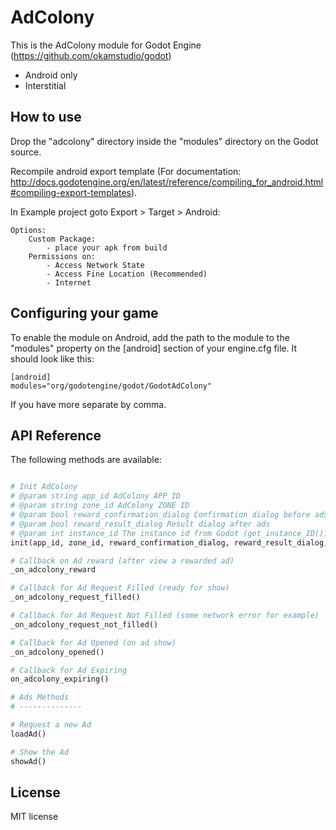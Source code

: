AdColony
========
This is the AdColony module for Godot Engine (https://github.com/okamstudio/godot)
- Android only
- Interstitial

How to use
----------
Drop the "adcolony" directory inside the "modules" directory on the Godot source.

Recompile android export template (For documentation: http://docs.godotengine.org/en/latest/reference/compiling_for_android.html#compiling-export-templates).


In Example project goto Export > Target > Android:

	Options:
		Custom Package:
			- place your apk from build
		Permissions on:
			- Access Network State
            - Access Fine Location (Recommended)
			- Internet


Configuring your game
---------------------

To enable the module on Android, add the path to the module to the "modules" property on the [android] section of your engine.cfg file. It should look like this:

	[android]
	modules="org/godotengine/godot/GodotAdColony"

If you have more separate by comma.

API Reference
-------------

The following methods are available:
```python

# Init AdColony
# @param string app_id AdColony APP ID
# @param string zone_id AdColony ZONE ID
# @param bool reward_confirmation_dialog Confirmation dialog before ads
# @param bool reward_result_dialog Result dialog after ads
# @param int instance_id The instance id from Godot (get_instance_ID())
init(app_id, zone_id, reward_confirmation_dialog, reward_result_dialog, instance_id)

# Callback on Ad reward (after view a rewarded ad)
_on_adcolony_reward

# Callback for Ad Request Filled (ready for show)
_on_adcolony_request_filled()

# Callback for Ad Request Not Filled (some network error for example)
_on_adcolony_request_not_filled()

# Callback for Ad Opened (on ad show)
_on_adcolony_opened()

# Callback for Ad Expiring
on_adcolony_expiring()

# Ads Methods
# --------------

# Request a new Ad
loadAd()

# Show the Ad
showAd()
```

License
-------------
MIT license
